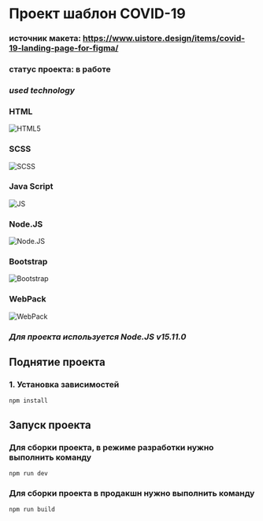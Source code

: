 # Проект шаблон COVID-19

### источник макета: https://www.uistore.design/items/covid-19-landing-page-for-figma/

### статус проекта: в работе

### _used technology_

### HTML

![HTML5](https://img.icons8.com/color/50/000000/html-5--v1.png)

### SCSS

![SCSS](https://img.icons8.com/color/48/000000/css3.png)

### Java Script

![JS](https://img.icons8.com/color/48/000000/javascript--v1.png)

### Node.JS

![Node.JS](https://img.icons8.com/color/48/000000/nodejs.png)

### Bootstrap

![Bootstrap](https://img.icons8.com/color/50/000000/bootstrap.png)


### WebPack

![WebPack](https://img.icons8.com/color/48/000000/webpack.png)

### _Для проекта используется Node.JS v15.11.0_

## Поднятие проекта

### 1. Установка зависимостей

`npm install`

## Запуск проекта

### Для сборки проекта, в режиме разработки нужно выполнить команду

`npm run dev`

### Для сборки проекта в продакшн нужно выполнить команду

`npm run build`
